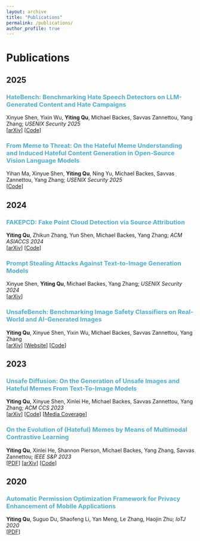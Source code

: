 ```yaml
---
layout: archive
title: "Publications"
permalink: /publications/
author_profile: true
---
```


Publications
======

## 2025

### <span style="color:#52ADC8">HateBench: Benchmarking Hate Speech Detectors on LLM-Generated Content and Hate Campaigns</span>
Xinyue Shen, Yixin Wu, **Yiting Qu**, Michael Backes, Savvas Zannettou, Yang Zhang; *USENIX Security 2025* \
[[arXiv](https://arxiv.org/abs/2501.16750)]
[[Code](https://github.com/TrustAIRLab/HateBench)]

### <span style="color:#52ADC8">From Meme to Threat: On the Hateful Meme Understanding and Induced Hateful Content Generation in Open-Source Vision Language Models</span>
Yihan Ma, Xinyue Shen, **Yiting Qu**, Ning Yu, Michael Backes, Savvas Zannettou, Yang Zhang; *USENIX Security 2025* \
[[Code](https://github.com/TrustAIRLab/Hateful_Memes_in_VLM)]

## 2024

### <span style="color:#52ADC8">FAKEPCD: Fake Point Cloud Detection via Source Attribution</span>
**Yiting Qu**, Zhikun Zhang, Yun Shen, Michael Backes, Yang Zhang; *ACM ASIACCS 2024* \
[[arXiv](https://arxiv.org/abs/2312.11213)]
[[Code](https://github.com/YitingQu/FakePCD)]

### <span style="color:#52ADC8">Prompt Stealing Attacks Against Text-to-Image Generation Models</span>
Xinyue Shen, **Yiting Qu**, Michael Backes, Yang Zhang; *USENIX Security 2024* \
[[arXiv](https://arxiv.org/abs/2212.06573)]

### <span style="color:#52ADC8">UnsafeBench: Benchmarking Image Safety Classifiers on Real-World and AI-Generated Images</span>
**Yiting Qu**, Xinyue Shen, Yixin Wu, Michael Backes, Savvas Zannettou, Yang Zhang \
[[arXiv](https://arxiv.org/abs/2405.03486)]
[[Website](https://unsafebench.github.io/)]
[[Code](https://github.com/YitingQu/UnsafeBench)]

## 2023

### <span style="color:#52ADC8">Unsafe Diffusion: On the Generation of Unsafe Images and Hateful Memes From Text-To-Image Models</span>
**Yiting Qu**, Xinyue Shen, Xinlei He, Michael Backes, Savvas Zannettou, Yang Zhang; *ACM CCS 2023* \
[[arXiv](https://arxiv.org/abs/2305.13873)]
[[Code](https://github.com/YitingQu/unsafe-diffusion)]
[[Media Coverage](https://montrealethics.ai/on-the-generation-of-unsafe-images-and-hateful-memes-from-text-to-image-models/)]

### <span style="color:#52ADC8">On the Evolution of (Hateful) Memes by Means of Multimodal Contrastive Learning</span>
**Yiting Qu**, Xinlei He, Shannon Pierson, Michael Backes, Yang Zhang, Savvas Zannettou; *IEEE S&P 2023* \
[[PDF](https://www.computer.org/csdl/proceedings-article/sp/2023/933600b348/1Js0DSpXQD6)]
[[arXiv](https://arxiv.org/abs/2212.06573)]
[[Code](https://github.com/YitingQu/meme-evolution)]

## 2020

### <span style="color:#52ADC8">Automatic Permission Optimization Framework for Privacy Enhancement of Mobile Applications</span>
**Yiting Qu**, Suguo Du, Shaofeng Li, Yan Meng, Le Zhang, Haojin Zhu; *IoTJ 2020* \
[[PDF](https://ieeexplore.ieee.org/abstract/document/9270036)]
